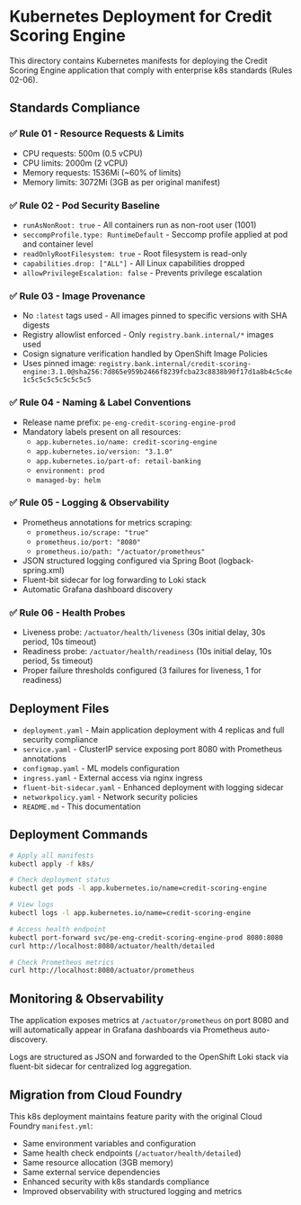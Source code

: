 # Kubernetes Deployment for Credit Scoring Engine

This directory contains Kubernetes manifests for deploying the Credit Scoring Engine application that comply with enterprise k8s standards (Rules 02-06).

## Standards Compliance

### ✅ Rule 01 - Resource Requests & Limits
- CPU requests: 500m (0.5 vCPU)
- CPU limits: 2000m (2 vCPU) 
- Memory requests: 1536Mi (~60% of limits)
- Memory limits: 3072Mi (3GB as per original manifest)

### ✅ Rule 02 - Pod Security Baseline
- `runAsNonRoot: true` - All containers run as non-root user (1001)
- `seccompProfile.type: RuntimeDefault` - Seccomp profile applied at pod and container level
- `readOnlyRootFilesystem: true` - Root filesystem is read-only
- `capabilities.drop: ["ALL"]` - All Linux capabilities dropped
- `allowPrivilegeEscalation: false` - Prevents privilege escalation

### ✅ Rule 03 - Image Provenance
- No `:latest` tags used - All images pinned to specific versions with SHA digests
- Registry allowlist enforced - Only `registry.bank.internal/*` images used
- Cosign signature verification handled by OpenShift Image Policies
- Uses pinned image: `registry.bank.internal/credit-scoring-engine:3.1.0@sha256:7d865e959b2466f8239fcba23c8838b90f17d1a8b4c5c4e1c5c5c5c5c5c5c5c5`

### ✅ Rule 04 - Naming & Label Conventions
- Release name prefix: `pe-eng-credit-scoring-engine-prod`
- Mandatory labels present on all resources:
  - `app.kubernetes.io/name: credit-scoring-engine`
  - `app.kubernetes.io/version: "3.1.0"`
  - `app.kubernetes.io/part-of: retail-banking`
  - `environment: prod`
  - `managed-by: helm`

### ✅ Rule 05 - Logging & Observability
- Prometheus annotations for metrics scraping:
  - `prometheus.io/scrape: "true"`
  - `prometheus.io/port: "8080"`
  - `prometheus.io/path: "/actuator/prometheus"`
- JSON structured logging configured via Spring Boot (logback-spring.xml)
- Fluent-bit sidecar for log forwarding to Loki stack
- Automatic Grafana dashboard discovery

### ✅ Rule 06 - Health Probes
- Liveness probe: `/actuator/health/liveness` (30s initial delay, 30s period, 10s timeout)
- Readiness probe: `/actuator/health/readiness` (10s initial delay, 10s period, 5s timeout)
- Proper failure thresholds configured (3 failures for liveness, 1 for readiness)

## Deployment Files

- `deployment.yaml` - Main application deployment with 4 replicas and full security compliance
- `service.yaml` - ClusterIP service exposing port 8080 with Prometheus annotations
- `configmap.yaml` - ML models configuration
- `ingress.yaml` - External access via nginx ingress
- `fluent-bit-sidecar.yaml` - Enhanced deployment with logging sidecar
- `networkpolicy.yaml` - Network security policies
- `README.md` - This documentation

## Deployment Commands

```bash
# Apply all manifests
kubectl apply -f k8s/

# Check deployment status
kubectl get pods -l app.kubernetes.io/name=credit-scoring-engine

# View logs
kubectl logs -l app.kubernetes.io/name=credit-scoring-engine

# Access health endpoint
kubectl port-forward svc/pe-eng-credit-scoring-engine-prod 8080:8080
curl http://localhost:8080/actuator/health/detailed

# Check Prometheus metrics
curl http://localhost:8080/actuator/prometheus
```

## Monitoring & Observability

The application exposes metrics at `/actuator/prometheus` on port 8080 and will automatically appear in Grafana dashboards via Prometheus auto-discovery.

Logs are structured as JSON and forwarded to the OpenShift Loki stack via fluent-bit sidecar for centralized log aggregation.

## Migration from Cloud Foundry

This k8s deployment maintains feature parity with the original Cloud Foundry `manifest.yml`:
- Same environment variables and configuration
- Same health check endpoints (`/actuator/health/detailed`)
- Same resource allocation (3GB memory)
- Same external service dependencies
- Enhanced security with k8s standards compliance
- Improved observability with structured logging and metrics
